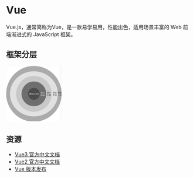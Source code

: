 # Vue

Vue.js，通常简称为Vue，是一款易学易用，性能出色，适用场景丰富的 Web 前端渐进式的 JavaScript 框架。

## 框架分层

<img src="./images/fenceng.png" class="article-image" width="30%" alt="框架分层" />

## 资源

- [Vue3 官方中文文档](https://cn.vuejs.org/)
- [Vue2 官方中文文档](https://v2.cn.vuejs.org/)
- [Vue 版本发布](./vue-versions.md)
